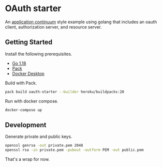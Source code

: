 # OAuth starter

An [application continuum](https://www.appcontinuum.io/) style example using golang
that includes an oauth client, authorization server, and resource server.

## Getting Started

Install the following prerequisites.

* [Go 1.18](https://go.dev)
* [Pack](https://buildpacks.io)
* [Docker Desktop](https://www.docker.com/products/docker-desktop)

Build with Pack.

```bash
pack build oauth-starter --builder heroku/buildpacks:20
```

Run with docker compose.

```bash
docker-compose up
````

## Development

Generate private and public keys.

```bash
openssl genrsa -out private.pem 2048
openssl rsa -in private.pem -pubout -outform PEM -out public.pem
```

That's a wrap for now.